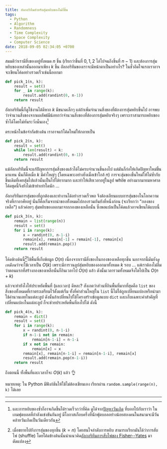 ```yaml
---
title: อัลกอริทึมสำหรับสุ่มหยิบของไม่กี่ชิ้น
tags:
  - Python
  - Algorithm
  - Randomness
  - Time Complexity
  - Space Complexity
  - Computer Science
date: 2018-09-05 02:34:05 +0700
---
```


สมมติว่าเรามีสิ่งของอยู่ทั้งหมด $n$ ชิ้น (เรียกว่าชิ้นที่ $0,1,2$ ไล่ไปจนถึงชิ้นที่ $n-1$) และต้องการสุ่มหยิบของเหล่านั้นออกมาเพียง $k$ ชิ้น อัลกอริทึมของเราจะมีหน้าตาเป็นอย่างไร? ในชั่วอึดใจแรกเราอาจจะเขียนโค้ดอย่างรวดเร็วเช่นนี้ออกมา

``` python
def pick_1(n, k):
    result = set()
    for _ in range(k):
        result.add(randint(0, n-1))
    return result
```

อัลกอริทึมนี้ก็ดูใช้งานได้ดีหาก $k$ มีขนาดเล็กๆ แต่ถ้าเพิ่มจำนวนสิ่งของที่ต้องการสุ่มหยิบขึ้นไป อาจพบว่าจำนวนสิ่งของจากผลลัพธ์มีน้อยกว่าจำนวนสิ่งของที่ต้องการสุ่มหยิบจริงๆ เพราะเราสามารถหยิบของซ้ำได้โดยไม่ทันระวังนั่นเอง[^1]

ตระหนักในข้อจำกัดข้างต้น เราอาจแก้โค้ดใหม่ให้กลายเป็น

``` python
def pick_2(n, k):
    result = set()
    while len(result) < k:
        result.add(randint(0, n-1))
    return result
```

แม้อัลกอริทึมนี้จะแก้ปัญหาการสุ่มสิ่งของแล้วได้ไม่ครบจำนวนชิ้นลงไป แต่มันก็ก่อให้เกิดปัญหาใหม่ขึ้นมาแทน นั่นก็คือเมื่อ $k$ มีค่าใหญ่ๆ (โดยเฉพาะอย่างยิ่งเมื่อเข้าใกล้ $n$) การจะสุ่มของชิ้นใหม่ให้ไม่ซ้ำกับชิ้นเดิมที่เคยสุ่มไปแล้วนั้นเป็นไปได้ยากมาก และทำให้เสียเวลาอยู่ในลูป while อย่างมากมายมหาศาล โค้ดชุดนี้จึงยังไม่เข้าท่าเท่าใดนัก ...

อัลกอริทึมการสุ่มของที่ถูกต้องและทำงานได้อย่างรวดเร็วพอ จึงต้องเลียนแบบการสุ่มของในโลกความจริงที่เราอาศัยอยู่ นั่นก็คือเริ่มจากนำของทั้งหมดไปกองรวมกันยังที่หนึ่งก่อน (จะเรียกว่า "กองของเหลือ") แล้วค่อยๆ สุ่มหยิบของออกมาจากกองของเหลือนั้น ซึ่งพอแปลเป็นโค้ดแล้วอาจเขียนได้แบบนี้

``` python
def pick_3(n, k):
    remain = list(range(n))
    result = set()
    for i in range(k):
        x = randint(0, n-1-i)
        remain[x], remain[-1] = remain[-1], remain[x]
        result.add(remain.pop())
    return result
```

โค้ดข้างต้นนี้[^2]ใช้พื้นที่เก็บข้อมูล $O(n)$ เนื่องจากเรามีสิ่งของในกองของเหลือทุกชิ้น นอกจากนี้มันยัง*ดูเหมือน*ว่าจะใช้เวลาเป็น $O(k)$ เพราะมีการวนลูปสุ่มหยิบของออกมาทั้งหมด $k$ รอบ ... แต่เราต้องไม่ลืมว่าตอนแรกที่สร้างกองของเหลือนั้นก็กินเวลาไป $O(n)$ แล้ว ดังนั้นเวลารวมทั้งหมดจึงโตไปเป็น $O(n+k)$

แล้วจะทำยังไงให้ประหยัดพื้นที่ (และเวลา) ดีหละ? สังเกตว่าส่วนที่กินพื้นที่มากที่สุดคือ `list` ของสิ่งของทั้งหมดที่เราตระเตรียมไว้ตั้งแต่เริ่ม ทั้งที่ค่าส่วนใหญ่ใน `list` นี้ไม่ได้ถูกเปลี่ยนแปลงหรือนำมาใช้คำนวนเลยในแต่ละลูป ดังนั้นถ้าเปลี่ยนไปใช้โครงสร้างข้อมูลแบบ `dict` และเก็บเฉพาะค่าสำคัญที่เปลี่ยนแปลงในแต่ละลูป ก็จะช่วยประหยัดพื้นที่ลงไปได้ ดังนี้

``` python
def pick_4(n, k):
    remain = dict()
    result = set()
    for i in range(k):
        x = randint(0, n-1-i)
        if n-1-i not in remain:
            remain[n-1-i] = n-1-i
        if x not in remain:
            remain[x] = x
        remain[x], remain[n-1-i] = remain[n-1-i], remain[x]
        result.add(remain.pop(n-1-i))
    return result
```

ถึงตอนนี้ ทั้งพื้นที่และเวลาก็จะ $O(k)$ แล้ว 👌

หมายเหตุ: ใน Python มีฟังก์ชันให้ใช้ไม่ต้องเขียนเอง เรียกผ่าน `random.sample(range(n), k)` ได้เลย

---

[^1]: และการหยิบของซ้ำก็อาจเกิดขึ้นได้รวดเร็วกว่าที่คิด ดูได้จาก[ปัญหาวันเกิด][birthday problem] ที่บอกใบ้กับเราว่า ในเกมฟุตบอลที่กำลังแข่งขันกันอยู่ มีโอกาสเกือบครึ่งที่นักฟุตบอลอย่างน้อยสองคนในสนามจะมีวันคล้ายวันเกิดเป็นวันเดียวกัน
[^2]: เมื่อขยายไปยังการสุ่มของทุกชิ้น ($k=n$) โดยสนใจลำดับการหยิบ สามารถเรียกมันได้ว่าการสับไพ่ (shuffle) โดยโค้ดข้างต้นนั้นนำแนวคิด[อัลกอริทึมการสับไพ่ของ Fisher--Yates][fisher-yates shuffle] มาดัดแปลง


[birthday problem]: //en.wikipedia.org/wiki/Birthday_problem
[fisher-yates shuffle]: //en.wikipedia.org/wiki/Fisher%E2%80%93Yates_shuffle
